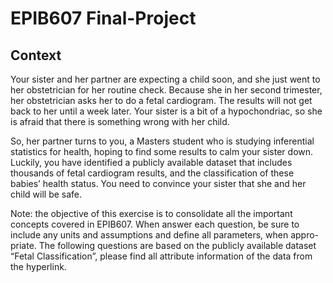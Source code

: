 # EPIB607 Final-Project

## Context

Your sister and her partner are expecting a child soon, and she just went to her obstetrician for her routine check. Because she in her second trimester, her obstetrician asks her to do a fetal cardiogram. The results will not get back to her until a week later. Your sister is a bit of a hypochondriac, so she is afraid that there is something wrong with her child.

So, her partner turns to you, a Masters student who is studying inferential statistics for health, hoping to find some results to calm your sister down.
Luckily, you have identified a publicly available dataset that includes thousands of fetal cardiogram results, and the classification of these babies’ health status. You need to convince your sister that she and her child will be safe.

Note: the objective of this exercise is to consolidate all the important concepts covered in EPIB607. When answer each question, be sure to include any units and assumptions and define all parameters, when appro- priate. The following questions are based on the publicly available dataset “Fetal Classification”, please find all attribute information of the data from the hyperlink.
